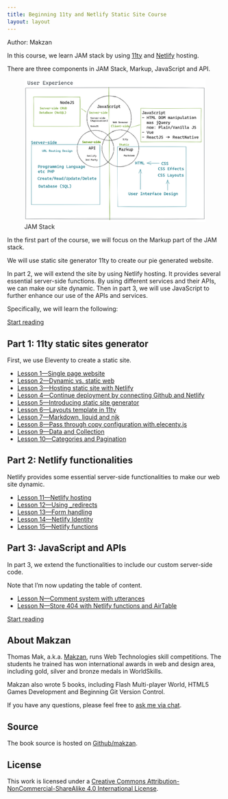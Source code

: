 ```yaml
---
title: Beginning 11ty and Netlify Static Site Course
layout: layout
---
```


Author: Makzan

In this course, we learn JAM stack by using [11ty](https://11ty.dev) and [Netlify](https://netlify.com) hosting.

There are three components in JAM Stack, Markup, JavaScript and API.

<figure>
  <img src='/jam-and-beyond.png' alt='JAM stack and beyond'>
  <figcaption>JAM Stack</figcaption>
</figure>

In the first part of the course, we will focus on the Markup part of the JAM stack.

We will use static site generator 11ty to create our pie generated website.

In part 2, we will extend the site by using Netlify hosting. It provides several essential server-side functions. By using different services and their APIs, we can make our site dynamic. Then in part 3, we will use JavaScript to further enhance our use of the APIs and services.


Specifically, we will learn the following:


<a href='/lesson-1/' class="call-to-action">Start reading</a>


## Part 1: 11ty static sites generator

First, we use Eleventy to create a static site.

- [Lesson 1—Single page website](/lesson-1-single-page-website/)
- [Lesson 2—Dynamic vs. static web](/lesson-2-dynamic-vs-static-web/)
- [Lesson 3—Hosting static site with Netlify](/lesson-3-hosting-static-site-with-netlify/)
- [Lesson 4—Continue deployment by connecting Github and Netlify](/lesson-4-connect-github-and-netlify/)
- [Lesson 5—Introducing static site generator](/lesson-5-introducing-11ty/)
- [Lesson 6—Layouts template in 11ty](/lesson-6-layouts-template-in-11ty/)
- [Lesson 7—Markdown, liquid and njk](/lesson-7-markdown-liquid-njk/)
- [Lesson 8—Pass through copy configuration with.elecenty.js](/lesson-8-pass-through-copy-eleventy-js/)
- [Lesson 9—Data and Collection](/lesson-9-data-and-collection/)
- [Lesson 10—Categories and Pagination](/lesson-10-categories-and-pagination/)

## Part 2: Netlify functionalities

Netlify provides some essential server-side functionalities to make our web site dynamic.

- [Lesson 11—Netlify hosting](/lesson-11-netlify-hosting/)
- [Lesson 12—Using _redirects](/lesson-12-using-redirects/)
- [Lesson 13—Form handling](/lesson-13-form-handling/)
- [Lesson 14—Netlify Identity](/lesson-14-netlify-identity/)
- [Lesson 15—Netlify functions](/lesson-15-netlify-functions/)


## Part 3: JavaScript and APIs

In part 3, we extend the functionalities to include our custom server-side code.

<div class="callout">
  Note that I’m now updating the table of content.
</div>


- [Lesson N—Comment system with utterances](#)
- [Lesson N—Store 404 with Netlify functions and AirTable](#)


<a href='/lesson-1/' class="call-to-action">Start reading</a>


## About Makzan

Thomas Mak, a.k.a. [Makzan](https://makzan.net), runs Web Technologies skill competitions. The students he trained has won international awards in web and design area, including gold, silver and bronze medals in WorldSkills.

Makzan also wrote 5 books, including Flash Multi-player World, HTML5 Games Development and Beginning Git Version Control.

If you have any questions, please feel free to <a href="#" onclick="dashly.open()" data-turbolinks="false">ask me via chat</a>.

## Source

The book source is hosted on [Github/makzan](https://github.com/makzan/Beginning-11ty-and-Netlify-Static-Site-Course).

## License

This work is licensed under a [Creative Commons Attribution-NonCommercial-ShareAlike 4.0 International License](https://creativecommons.org/licenses/by-nc-sa/4.0/).
